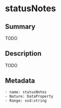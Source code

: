 <!-- Automatically generated by spec-parser v2.0.0 on 2023-12-25T20:28:21.783513+00:00 -->
<!-- SPDX-License-Identifier: Community-Spec-1.0 -->

# statusNotes

## Summary

TODO


## Description

TODO


## Metadata

    - name: statusNotes
    - Nature: DataProperty
    - Range: xsd:string




